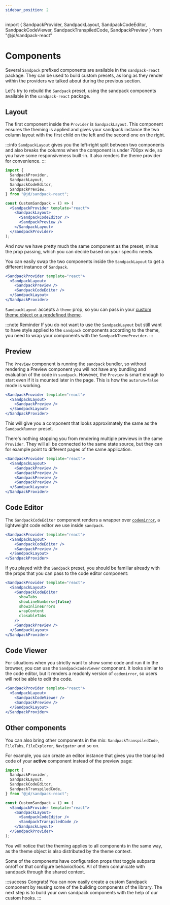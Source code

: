 ```yaml
---
sidebar_position: 2
---
```


import { SandpackProvider, SandpackLayout, SandpackCodeEditor, SandpackCodeViewer, SandpackTranspiledCode, SandpackPreview } from "@jd/sandpack-react"

# Components

Several `Sandpack` prefixed components are available in the `sandpack-react` package. They can be used to build custom presets, as long as they render within the providers we talked about during the previous section.

Let's try to rebuild the `Sandpack` preset, using the sandpack components available in the `sandpack-react` package.

## Layout

The first component inside the `Provider` is `SandpackLayout`. This component ensures the theming is applied and gives your sandpack instance the two column layout with the first child on the left and the second one on the right.

:::info
`SandpackLayout` gives you the left-right split between two components and
also breaks the columns when the component is under 700px wide, so you have
some responsiveness built-in. It also renders the theme provider for convenience.
:::

```jsx
import {
  SandpackProvider,
  SandpackLayout,
  SandpackCodeEditor,
  SandpackPreview,
} from "@jd/sandpack-react";

const CustomSandpack = () => (
  <SandpackProvider template="react">
    <SandpackLayout>
      <SandpackCodeEditor />
      <SandpackPreview />
    </SandpackLayout>
  </SandpackProvider>
);
```

<SandpackProvider template="react">
  <SandpackLayout>
    <SandpackCodeEditor />
    <SandpackPreview />
  </SandpackLayout>
</SandpackProvider>

And now we have pretty much the same component as the preset, minus the prop
passing, which you can decide based on your specific needs.

You can easily swap the two components inside the `SandpackLayout` to get a different instance of `Sandpack`.

```jsx
<SandpackProvider template="react">
  <SandpackLayout>
    <SandpackPreview />
    <SandpackCodeEditor />
  </SandpackLayout>
</SandpackProvider>
```

<SandpackProvider template="react">
  <SandpackLayout>
    <SandpackPreview />
    <SandpackCodeEditor />
  </SandpackLayout>
</SandpackProvider>

`SandpackLayout` accepts a `theme` prop, so you can pass in your [custom theme object or a predefined theme](/docs/getting-started/custom-ui#theming).

:::note Reminder
If you do not want to use the `SandpackLayout` but still want to have style applied to the `sandpack` components according to the theme,
you need to wrap your components with the `SandpackThemeProvider`.
:::

## Preview

The `Preview` component is running the `sandpack` bundler, so without rendering a Preview component you will not have any bundling and evaluation of the code in `sandpack`. However, the `Preview` is smart enough to start even if it is mounted later in the page. This is how the `autorun=false` mode is working.

```jsx
<SandpackProvider template="react">
  <SandpackLayout>
    <SandpackPreview />
  </SandpackLayout>
</SandpackProvider>
```

This will give you a component that looks approximately the same as the `SandpackRunner` preset.

There's nothing stopping you from rendering multiple previews in the same `Provider`. They will all be connected to the same state source, but they can for example point to different pages of the same application.

```jsx
<SandpackProvider template="react">
  <SandpackLayout>
    <SandpackPreview />
    <SandpackPreview />
    <SandpackPreview />
    <SandpackPreview />
  </SandpackLayout>
</SandpackProvider>
```

<SandpackProvider template="react">
  <SandpackLayout>
    <SandpackPreview />
    <SandpackPreview />
    <SandpackPreview />
    <SandpackPreview />
  </SandpackLayout>
</SandpackProvider>

## Code Editor

The `SandpackCodeEditor` component renders a wrapper over [`codemirror`](https://github.com/codemirror/codemirror.next), a lightweight code editor we use inside `sandpack`.

```jsx
<SandpackProvider template="react">
  <SandpackLayout>
    <SandpackCodeEditor />
    <SandpackPreview />
  </SandpackLayout>
</SandpackProvider>
```

If you played with the `Sandpack` preset, you should be familiar already with the props that you can pass to the code editor component:

```jsx
<SandpackProvider template="react">
  <SandpackLayout>
    <SandpackCodeEditor
      showTabs
      showLineNumbers={false}
      showInlineErrors
      wrapContent
      closableTabs
    />
    <SandpackPreview />
  </SandpackLayout>
</SandpackProvider>
```

<SandpackProvider template="react">
  <SandpackLayout>
    <SandpackCodeEditor
      showTabs
      showLineNumbers={false}
      showInlineErrors
      wrapContent
      closableTabs
    />
    <SandpackPreview />
  </SandpackLayout>
</SandpackProvider>

## Code Viewer

For situations when you strictly want to show some code and run it in the browser, you can use the `SandpackCodeViewer` component. It looks similar to the code editor, but it renders a readonly version of `codemirror`, so users will not be able to edit the code.

```jsx
<SandpackProvider template="react">
  <SandpackLayout>
    <SandpackCodeViewer />
    <SandpackPreview />
  </SandpackLayout>
</SandpackProvider>
```

<SandpackProvider template="react">
  <SandpackLayout>
    <SandpackCodeViewer />
    <SandpackPreview />
  </SandpackLayout>
</SandpackProvider>

## Other components

You can also bring other components in the mix: `SandpackTranspiledCode`, `FileTabs`, `FileExplorer`, `Navigator` and so on.

For example, you can create an editor instance that gives you the transpiled
code of your **active** component instead of the preview page:

```jsx
import {
  SandpackProvider,
  SandpackLayout,
  SandpackCodeEditor,
  SandpackTranspiledCode,
} from "@jd/sandpack-react";

const CustomSandpack = () => (
  <SandpackProvider template="react">
    <SandpackLayout>
      <SandpackCodeEditor />
      <SandpackTranspiledCode />
    </SandpackLayout>
  </SandpackProvider>
);
```

<SandpackProvider template="react">
  <SandpackLayout>
    <SandpackCodeEditor />
    <SandpackTranspiledCode />
  </SandpackLayout>
</SandpackProvider>

You will notice that the theming applies to all components in the same way, as
the theme object is also distributed by the theme context.

Some of the components have configuration props that toggle subparts on/off or that configure behavior/look. All
of them comunicate with sandpack through the shared context.

:::success Congrats!
You can now easily create a custom Sandpack component by reusing some of the building components of the library. The next step is to build your own sandpack components with the help of our custom hooks.
:::
